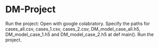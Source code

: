 # DM-Project
Run the project: 
  Open with google colabratory.
  Specify the paths for cases_all.csv, cases_1.csv, cases_2.csv, DM_model_case_all.h5, DM_model_case_1.h5 and DM_model_case_2.h5 at def main().
  Run the project.
